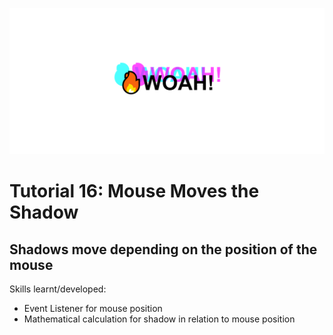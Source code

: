 ![](https://raw.githubusercontent.com/taylorkrn/JavaScript30-Tutorials/main/16%20-%20Mouse%20Move%20Shadow/screenshot.png)

# Tutorial 16: Mouse Moves the Shadow

## Shadows move depending on the position of the mouse

Skills learnt/developed:
- Event Listener for mouse position
- Mathematical calculation for shadow in relation to mouse position
